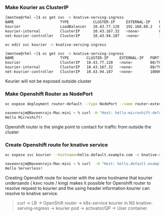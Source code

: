 

### Make Kourier as ClusterIP 


```bash
[mentee@rhel ~]$ oc get svc -n knative-serving-ingress
NAME                     TYPE           CLUSTER-IP     EXTERNAL-IP    PORT(S)                      AGE
kourier                  LoadBalancer   10.43.77.128   192.168.68.2   80:31450/TCP,443:32573/TCP   21m
kourier-internal         ClusterIP      10.43.167.32   <none>         80/TCP,443/TCP               21m
net-kourier-controller   ClusterIP      10.43.94.187   <none>         18000/TCP                    21m

oc edit svc kourier -n knative-serving-ingress

[mentee@rhel ~]$ oc get svc -n knative-serving-ingress
NAME                     TYPE        CLUSTER-IP     EXTERNAL-IP   PORT(S)          AGE
kourier                  ClusterIP   10.43.77.128   <none>        80/TCP,443/TCP   43m
kourier-internal         ClusterIP   10.43.167.32   <none>        80/TCP,443/TCP   43m
net-kourier-controller   ClusterIP   10.43.94.187   <none>        18000/TCP        43m
```

Kourier will not be exposed outside cluster 


### Make Openshift Router as NodePort

```bash
oc expose deployment router-default --type NodePort --name router-external-default  --external-ip=192.168.66.3  -n openshift-ingress

naveenrajm@Naveenrajs-Mac-mini ~ % curl -H "Host: hello-microshift-default.apps.example.com" http://192.168.66.3    
Hello Microshift!
```

Openshift router is the single point to contact for traffic from outside the cluster

### Create Openshift route for knative service

```bash
oc expose svc kourier --hostname=hello.default.example.com -n knative-serving-ingress

naveenrajm@Naveenrajs-Mac-mini ~ % curl  -H "Host: hello.default.example.com" http://192.168.68.2 
Hello Serverless!
```

Creating Openshift route for kourier with the same hostname that kourier undersands ( ksvc route / king) makes it possible for Openshift router to resolve request to kourier and the using header information kourier can resolve to knative service.

> curl -> LB -> OpenShift router -> k8s-service kourier in NS knative-serving-ingress -> kourier pod -> activator/QP -> User container